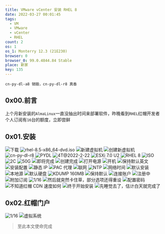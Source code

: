 ```yaml
---
title: VMware vCenter 安装 RHEL 8
date: 2022-03-27 00:01:45
tags:
  - VM
  - VMware
  - vCenter
  - RHEL
count: 2
os: 1
os_1: Monterry 12.3 (21E230)
browser: 0
browser_0: 99.0.4844.84 Stable
place: 新家
key: 135
---
```

    cn-py-dl-a8 销毁，cn-py-dl-r8 真香
<!-- more -->
## 0x00.前言
上个月新安装的`AlmaLinux`一直没抽出时间来部署软件，昨晚看到`RHEL`红帽开发者个人订阅有`16`台的额度，立即尝鲜

## 0x01.安装
![下载](https://i1.yuangezhizao.cn/macOS/20220326232509.png!webp)
![rhel-8.5-x86_64-dvd.iso](https://i1.yuangezhizao.cn/macOS/20220327000926.png!webp)
![新建虚拟机](https://i1.yuangezhizao.cn/macOS/20220327001044.png!webp)
![创建新虚拟机](https://i1.yuangezhizao.cn/macOS/20220327001138.png!webp)
![cn-py-dl-r8](https://i1.yuangezhizao.cn/macOS/20220327001222.png!webp)
![PYDL](https://i1.yuangezhizao.cn/macOS/20220327001241.png!webp)
![4T@2022-2-22](https://i1.yuangezhizao.cn/macOS/20220327001828.png!webp)
![ESXi 7.0 U2](https://i1.yuangezhizao.cn/macOS/20220327001418.png!webp)
![RHEL 8](https://i1.yuangezhizao.cn/macOS/20220327001503.png!webp)
![ISO](https://i1.yuangezhizao.cn/macOS/20220327002026.png!webp)
![2C](https://i1.yuangezhizao.cn/macOS/20220327001616.png!webp)
![50G](https://i1.yuangezhizao.cn/macOS/20220327001925.png!webp)
![即将完成](https://i1.yuangezhizao.cn/macOS/20220327002149.png!webp)
![创建完成](https://i1.yuangezhizao.cn/macOS/20220327002240.png!webp)
![打开电源](https://i1.yuangezhizao.cn/macOS/20220327002619.png!webp)
![开机](https://i1.yuangezhizao.cn/macOS/20220327002730.png!webp)
![保持默认英文](https://i1.yuangezhizao.cn/macOS/20220327002829.png!webp)
![安装配置](https://i1.yuangezhizao.cn/macOS/20220327002902.png!webp)
![静态 IP](https://i1.yuangezhizao.cn/macOS/20220327003036.png!webp)
![PAC 代理](https://i1.yuangezhizao.cn/macOS/20220327003129.png!webp)
![联网](https://i1.yuangezhizao.cn/macOS/20220327003255.png!webp)
![NTP](https://i1.yuangezhizao.cn/macOS/20220327003433.png!webp)
![网络时间](https://i1.yuangezhizao.cn/macOS/20220327003527.png!webp)
![默认安装](https://i1.yuangezhizao.cn/macOS/20220327003725.png!webp)
![本地源](https://i1.yuangezhizao.cn/macOS/20220327003755.png!webp)
![默认硬盘](https://i1.yuangezhizao.cn/macOS/20220327003845.png!webp)
![KDUMP 160MB](https://i1.yuangezhizao.cn/macOS/20220327003919.png!webp)
![保持默认](https://i1.yuangezhizao.cn/macOS/20220327004006.png!webp)
![连接账户](https://i1.yuangezhizao.cn/macOS/20220327004145.png!webp)
![注册中](https://i1.yuangezhizao.cn/macOS/20220327004212.png!webp)
![附加订阅](https://i1.yuangezhizao.cn/macOS/20220327004217.png!webp)
![1/16](https://i1.yuangezhizao.cn/macOS/20220327004312.png!webp)
![然后就突然卡住草，部分选项还得重设](https://i1.yuangezhizao.cn/macOS/20220327004645.png!webp)
![配置密码](https://i1.yuangezhizao.cn/macOS/20220327005212.png!webp)
![不知道红帽 CDN 速度如何](https://i1.yuangezhizao.cn/macOS/20220327012045.png!webp)
![终于开始安装](https://i1.yuangezhizao.cn/macOS/20220327012258.png!webp)
![先睡觉去了，估计白天就完成了](https://i1.yuangezhizao.cn/macOS/20220327012425.png!webp)

## 0x02.红帽门户
![1/16](https://i1.yuangezhizao.cn/macOS/20220327005443.png!webp)
![虚拟系统](https://i1.yuangezhizao.cn/macOS/20220327005811.png!webp)

> 至此本文使命完成
